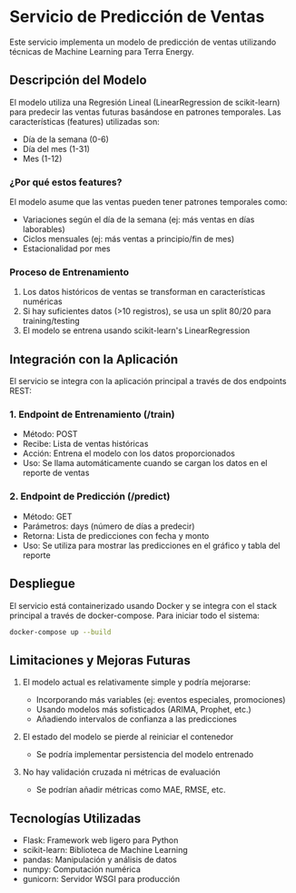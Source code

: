 # Servicio de Predicción de Ventas

Este servicio implementa un modelo de predicción de ventas utilizando técnicas de Machine Learning para Terra Energy.

## Descripción del Modelo

El modelo utiliza una Regresión Lineal (LinearRegression de scikit-learn) para predecir las ventas futuras basándose en patrones temporales. Las características (features) utilizadas son:

- Día de la semana (0-6)
- Día del mes (1-31)
- Mes (1-12)

### ¿Por qué estos features?

El modelo asume que las ventas pueden tener patrones temporales como:
- Variaciones según el día de la semana (ej: más ventas en días laborables)
- Ciclos mensuales (ej: más ventas a principio/fin de mes)
- Estacionalidad por mes

### Proceso de Entrenamiento

1. Los datos históricos de ventas se transforman en características numéricas
2. Si hay suficientes datos (>10 registros), se usa un split 80/20 para training/testing
3. El modelo se entrena usando scikit-learn's LinearRegression

## Integración con la Aplicación

El servicio se integra con la aplicación principal a través de dos endpoints REST:

### 1. Endpoint de Entrenamiento (/train)
- Método: POST
- Recibe: Lista de ventas históricas
- Acción: Entrena el modelo con los datos proporcionados
- Uso: Se llama automáticamente cuando se cargan los datos en el reporte de ventas

### 2. Endpoint de Predicción (/predict)
- Método: GET
- Parámetros: days (número de días a predecir)
- Retorna: Lista de predicciones con fecha y monto
- Uso: Se utiliza para mostrar las predicciones en el gráfico y tabla del reporte

## Despliegue

El servicio está containerizado usando Docker y se integra con el stack principal a través de docker-compose. Para iniciar todo el sistema:

```bash
docker-compose up --build
```

## Limitaciones y Mejoras Futuras

1. El modelo actual es relativamente simple y podría mejorarse:
   - Incorporando más variables (ej: eventos especiales, promociones)
   - Usando modelos más sofisticados (ARIMA, Prophet, etc.)
   - Añadiendo intervalos de confianza a las predicciones

2. El estado del modelo se pierde al reiniciar el contenedor
   - Se podría implementar persistencia del modelo entrenado

3. No hay validación cruzada ni métricas de evaluación
   - Se podrían añadir métricas como MAE, RMSE, etc.

## Tecnologías Utilizadas

- Flask: Framework web ligero para Python
- scikit-learn: Biblioteca de Machine Learning
- pandas: Manipulación y análisis de datos
- numpy: Computación numérica
- gunicorn: Servidor WSGI para producción